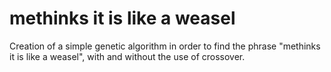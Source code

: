 # methinks it is like a weasel

Creation of a simple genetic algorithm in order to find the phrase "methinks it is like a weasel", with and without the use of crossover.
